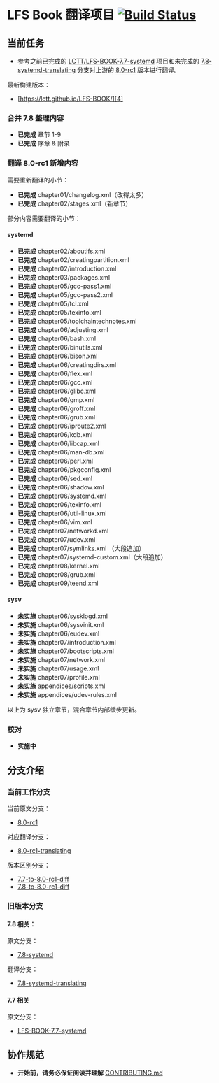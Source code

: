 # LFS Book 翻译项目 [![Build Status](https://travis-ci.org/LCTT/LFS-BOOK.svg?branch=8.0-rc1-translating)](https://travis-ci.org/LCTT/LFS-BOOK)

## 当前任务

* 参考之前已完成的 [LCTT/LFS-BOOK-7.7-systemd][1] 项目和未完成的 [7.8-systemd-translating][2] 分支对上游的 [8.0-rc1][3] 版本进行翻译。

最新构建版本：

* [https://lctt.github.io/LFS-BOOK/][4]

### 合并 7.8 整理内容

* **已完成**   章节 1-9
* **已完成**   序章 & 附录

### 翻译 8.0-rc1 新增内容

需要重新翻译的小节：

* **已完成**   chapter01/changelog.xml（改得太多）
* **已完成**   chapter02/stages.xml（新章节）

部分内容需要翻译的小节：

#### systemd

* **已完成**   chapter02/aboutlfs.xml
* **已完成**   chapter02/creatingpartition.xml
* **已完成**   chapter02/introduction.xml
* **已完成**   chapter03/packages.xml
* **已完成**   chapter05/gcc-pass1.xml
* **已完成**   chapter05/gcc-pass2.xml
* **已完成**   chapter05/tcl.xml
* **已完成**   chapter05/texinfo.xml
* **已完成**   chapter05/toolchaintechnotes.xml
* **已完成**   chapter06/adjusting.xml
* **已完成**   chapter06/bash.xml
* **已完成**   chapter06/binutils.xml
* **已完成**   chapter06/bison.xml
* **已完成**   chapter06/creatingdirs.xml
* **已完成**   chapter06/flex.xml
* **已完成**   chapter06/gcc.xml
* **已完成**   chapter06/glibc.xml
* **已完成**   chapter06/gmp.xml
* **已完成**   chapter06/groff.xml
* **已完成**   chapter06/grub.xml
* **已完成**   chapter06/iproute2.xml
* **已完成**   chapter06/kdb.xml
* **已完成**   chapter06/libcap.xml
* **已完成**   chapter06/man-db.xml
* **已完成**   chapter06/perl.xml
* **已完成**   chapter06/pkgconfig.xml
* **已完成**   chapter06/sed.xml
* **已完成**   chapter06/shadow.xml
* **已完成**   chapter06/systemd.xml
* **已完成**   chapter06/texinfo.xml
* **已完成**   chapter06/util-linux.xml
* **已完成**   chapter06/vim.xml
* **已完成**   chapter07/networkd.xml
* **已完成**   chapter07/udev.xml
* **已完成**   chapter07/symlinks.xml （大段追加）
* **已完成**   chapter07/systemd-custom.xml（大段追加）
* **已完成**   chapter08/kernel.xml
* **已完成**   chapter08/grub.xml
* **已完成**   chapter09/teend.xml

#### sysv

* **未实施**   chapter06/sysklogd.xml
* **未实施**   chapter06/sysvinit.xml
* **未实施**   chapter06/eudev.xml
* **未实施**   chapter07/introduction.xml
* **未实施**   chapter07/bootscripts.xml
* **未实施**   chapter07/network.xml
* **未实施**   chapter07/usage.xml
* **未实施**   chapter07/profile.xml
* **未实施**   appendices/scripts.xml
* **未实施**   appendices/udev-rules.xml

以上为 sysv 独立章节，混合章节内部缓步更新。

### 校对

* **实施中**

## 分支介绍

### 当前工作分支

当前原文分支：

* [8.0-rc1][3]

对应翻译分支：

* [8.0-rc1-translating][7]

版本区别分支：
* [7.7-to-8.0-rc1-diff][8]
* [7.8-to-8.0-rc1-diff][9]

### 旧版本分支

#### 7.8 相关：

原文分支：

* [7.8-systemd][10]

翻译分支：

* [7.8-systemd-translating][11]

#### 7.7 相关

原文分支：

* [LFS-BOOK-7.7-systemd][12]

## 协作规范

* **开始前，请务必保证阅读并理解** [CONTRIBUTING.md](CONTRIBUTING.md)

[1]: https://github.com/LCTT/LFS-BOOK-7.7-systemd
[2]: https://github.com/LCTT/LFS-BOOK/tree/7.8-systemd-translating
[3]: https://github.com/LCTT/LFS-BOOK/tree/8.0-rc1
[4]: https://lctt.github.io/LFS-BOOK/
[7]: https://github.com/LCTT/LFS-BOOK/tree/8.0-rc1-translating
[8]: https://github.com/LCTT/LFS-BOOK/tree/7.7-to-8.0-rc1-diff
[9]: https://github.com/LCTT/LFS-BOOK/tree/7.8-to-8.0-rc1-diff
[10]: https://github.com/LCTT/LFS-BOOK/tree/7.8-systemd
[11]: https://github.com/LCTT/LFS-BOOK/tree/7.8-systemd-translating
[12]: https://github.com/LCTT/LFS-BOOK-7.7-systemd
